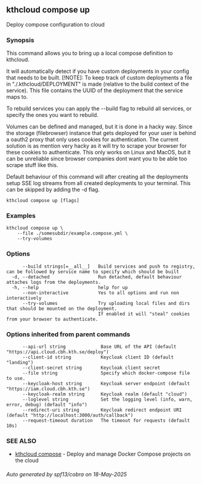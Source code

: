 ## kthcloud compose up

Deploy compose configuration to cloud

### Synopsis


This command allows you to bring up a local compose definition to kthcloud.

It will automatically detect if you have custom deployments in your config that needs to be built.
[!NOTE]: To keep track of custom deployments a file in "./.kthcloud/DEPLOYMENT" is made (relative to the build context of the service). This file contains the UUID of the deployment that the service maps to.

To rebuild services you can apply the --build flag to rebuild all services, or specify the ones you want to rebuild.

Volumes can be defined and managed, but it is done in a hacky way. Since the storage (filebrowser) instance that gets deployed for your user is behind a oauth2 proxy that only uses cookies for authentication. The current solution is as mention very hacky as it will try to scrape your browser for these cookies to authenticate. This only works on Linux and MacOS, but it can be unreliable since browser companies dont want you to be able too scrape stuff like this.

Default behaviour of this command will after creating all the deployments setup SSE log streams from all created deployments to your terminal. This can be skipped by adding the -d flag.

```
kthcloud compose up [flags]
```

### Examples

```
kthcloud compose up \
	--file ./somesubdir/example.compose.yml \
	--try-volumes
```

### Options

```
      --build strings[=__all__]   Build services and push to registry, can be followed by service name to specify which should be built
  -d, --detached                  Run detached, default behaviour attaches logs from the deployments.
  -h, --help                      help for up
      --non-interactive           Yes to all options and run non interactively
      --try-volumes               Try uploading local files and dirs that should be mounted on the deployment.
                                  If enabled it will "steal" cookies from your browser to authenticate.
```

### Options inherited from parent commands

```
      --api-url string             Base URL of the API (default "https://api.cloud.cbh.kth.se/deploy")
      --client-id string           Keycloak client ID (default "landing")
      --client-secret string       Keycloak client secret
      --file string                Specify which docker-compose file to use.
      --keycloak-host string       Keycloak server endpoint (default "https://iam.cloud.cbh.kth.se")
      --keycloak-realm string      Keycloak realm (default "cloud")
      --loglevel string            Set the logging level (info, warn, error, debug) (default "info")
      --redirect-uri string        Keycloak redirect endpoint URI (default "http://localhost:3000/auth/callback")
      --request-timeout duration   The timeout for requests (default 10s)
```

### SEE ALSO

* [kthcloud compose](kthcloud_compose.md)	 - Deploy and manage Docker Compose projects on the cloud

###### Auto generated by spf13/cobra on 18-May-2025
